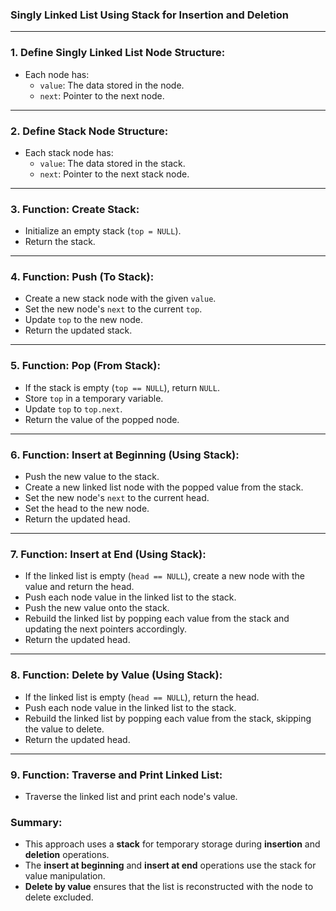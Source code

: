 ### **Singly Linked List Using Stack for Insertion and Deletion**

---

### **1. Define Singly Linked List Node Structure**:
- Each node has:
  - `value`: The data stored in the node.
  - `next`: Pointer to the next node.

---

### **2. Define Stack Node Structure**:
- Each stack node has:
  - `value`: The data stored in the stack.
  - `next`: Pointer to the next stack node.

---

### **3. Function: Create Stack**:
- Initialize an empty stack (`top = NULL`).
- Return the stack.

---

### **4. Function: Push (To Stack)**:
- Create a new stack node with the given `value`.
- Set the new node's `next` to the current `top`.
- Update `top` to the new node.
- Return the updated stack.

---

### **5. Function: Pop (From Stack)**:
- If the stack is empty (`top == NULL`), return `NULL`.
- Store `top` in a temporary variable.
- Update `top` to `top.next`.
- Return the value of the popped node.

---

### **6. Function: Insert at Beginning (Using Stack)**:
- Push the new value to the stack.
- Create a new linked list node with the popped value from the stack.
- Set the new node's `next` to the current head.
- Set the head to the new node.
- Return the updated head.

---

### **7. Function: Insert at End (Using Stack)**:
- If the linked list is empty (`head == NULL`), create a new node with the value and return the head.
- Push each node value in the linked list to the stack.
- Push the new value onto the stack.
- Rebuild the linked list by popping each value from the stack and updating the next pointers accordingly.
- Return the updated head.

---

### **8. Function: Delete by Value (Using Stack)**:
- If the linked list is empty (`head == NULL`), return the head.
- Push each node value in the linked list to the stack.
- Rebuild the linked list by popping each value from the stack, skipping the value to delete.
- Return the updated head.

---

### **9. Function: Traverse and Print Linked List**:
- Traverse the linked list and print each node's value.
### **Summary**:
- This approach uses a **stack** for temporary storage during **insertion** and **deletion** operations.
- The **insert at beginning** and **insert at end** operations use the stack for value manipulation.
- **Delete by value** ensures that the list is reconstructed with the node to delete excluded.

